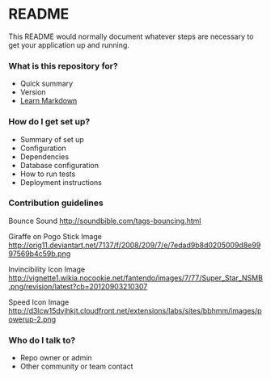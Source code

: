 # README #

This README would normally document whatever steps are necessary to get your application up and running.

### What is this repository for? ###

* Quick summary
* Version
* [Learn Markdown](https://bitbucket.org/tutorials/markdowndemo)

### How do I get set up? ###

* Summary of set up
* Configuration
* Dependencies
* Database configuration
* How to run tests
* Deployment instructions

### Contribution guidelines ###

Bounce Sound
http://soundbible.com/tags-bouncing.html

Giraffe on Pogo Stick Image
http://orig11.deviantart.net/7137/f/2008/209/7/e/7edad9b8d0205009d8e9997569b4c59b.png

Invincibility Icon Image
http://vignette1.wikia.nocookie.net/fantendo/images/7/77/Super_Star_NSMB.png/revision/latest?cb=20120903210307

Speed Icon Image
http://d3lcw15dvjhkjt.cloudfront.net/extensions/labs/sites/bbhmm/images/powerup-2.png

### Who do I talk to? ###

* Repo owner or admin
* Other community or team contact